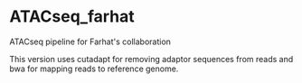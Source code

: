 # ATACseq_farhat
ATACseq pipeline for Farhat's collaboration

This version uses cutadapt for removing adaptor sequences from reads and bwa for mapping reads to reference genome.
